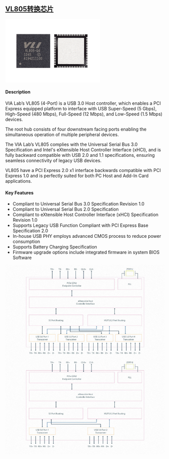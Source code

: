 ﻿## [VL805转换芯片](https://github.com/qful/intHUB) 

[![sites](805.png)](https://www.via-labs.com/product_show.php?id=48) 

#### Description

VIA Lab’s VL805 (4-Port) is a USB 3.0 Host controller, which enables a PCI Express equipped platform to interface with USB Super-Speed (5 Gbps), High-Speed (480 Mbps), Full-Speed (12 Mbps), and Low-Speed (1.5 Mbps) devices. 

The root hub consists of four downstream facing ports enabling the simultaneous operation of multiple peripheral devices.

The VIA Lab’s VL805 complies with the Universal Serial Bus 3.0 Specification and Intel's eXtensible Host Controller Interface (xHCI), and is fully backward compatible with USB 2.0 and 1.1 specifications, ensuring seamless connectivity of legacy USB devices. 

VL805 have a PCI Express 2.0 x1 interface backwards compatible with PCI Express 1.0 and is perfectly suited for both PC Host and Add-In Card applications.

#### Key Features

* Compliant to Universal Serial Bus 3.0 Specification Revision 1.0 
* Compliant to Universal Serial Bus 2.0 Specification 
* Compliant to eXtensible Host Controller Interface (xHCI) Specification Revision 1.0 
* Supports Legacy USB Function Compliant with PCI Express Base Specification 2.0 
* In-house USB PHY employs advanced CMOS process to reduce power consumption 
* Supports Battery Charging Specification 
* Firmware upgrade options include integrated firmware in system BIOS Software  


[![sites](VL805.jpg)](https://www.via-labs.com/product_show.php?id=48) 